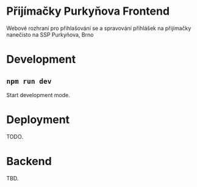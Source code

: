 # Přijímačky Purkyňova Frontend

Webové rozhraní pro přihlašování se a spravování přihlášek na přijímačky nanečisto na SSP Purkyňova, Brno

# Development

## `npm run dev`

Start development mode.

# Deployment

TODO.

# Backend

TBD.

